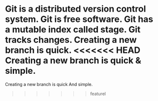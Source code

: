 Git is a distributed version control system.
Git is free software.
Git has a mutable index called stage.
Git tracks changes.
Creating a new branch is quick.
<<<<<<< HEAD
Creating a new branch is quick & simple.
=======
Creating a new branch is quick And simple.
>>>>>>> featurel
